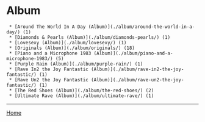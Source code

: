 # Album

     * [Around The World In A Day (Album)](./album/around-the-world-in-a-day/) (1)
     * [Diamonds & Pearls (Album)](./album/diamonds-pearls/) (1)
     * [Lovesexy (Album)](./album/lovesexy/) (1)
     * [Originals (Album)](./album/originals/) (18)
     * [Piano and a Microphone 1983 (Album)](./album/piano-and-a-microphone-1983/) (5)
     * [Purple Rain (Album)](./album/purple-rain/) (1)
     * [Rave In2 the Joy Fantastic (Album)](./album/rave-in2-the-joy-fantastic/) (1)
     * [Rave Un2 the Joy Fantastic (Album)](./album/rave-un2-the-joy-fantastic/) (1)
     * [The Red Shoes (Album)](./album/the-red-shoes/) (2)
     * [Ultimate Rave (Album)](./album/ultimate-rave/) (1)

----

[Home](../)
